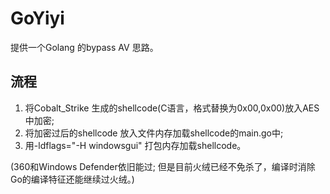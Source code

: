 # GoYiyi
提供一个Golang 的bypass AV 思路。
## 流程
1. 将Cobalt_Strike 生成的shellcode(C语言，格式替换为0x00,0x00)放入AES 中加密;
2. 将加密过后的shellcode 放入文件内存加载shellcode的main.go中;
3. 用-ldflags="-H windowsgui" 打包内存加载shellcode。

(360和Windows Defender依旧能过; 但是目前火绒已经不免杀了，编译时消除Go的编译特征还能继续过火绒。)
